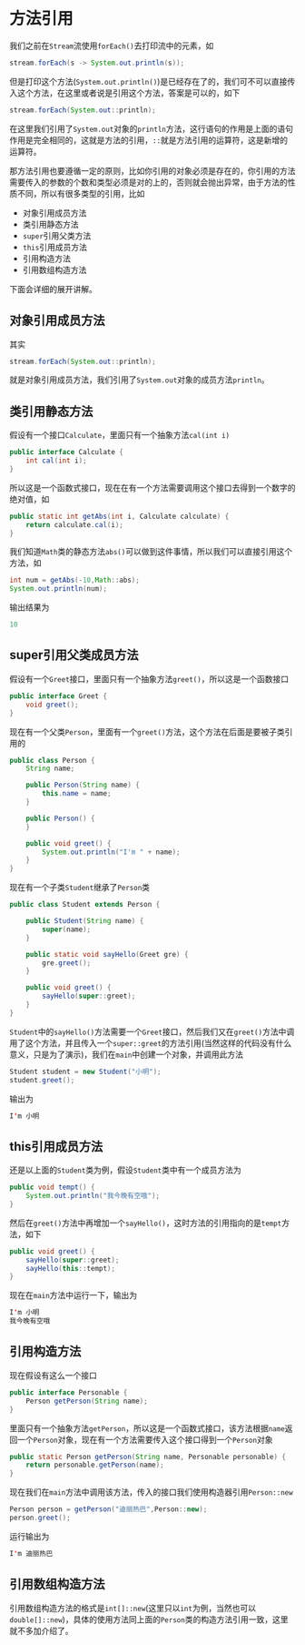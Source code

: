 # 方法引用

我们之前在`Stream`流使用`forEach()`去打印流中的元素，如

```java
stream.forEach(s -> System.out.println(s));
```

但是打印这个方法(`System.out.println()`)是已经存在了的，我们可不可以直接传入这个方法，在这里或者说是引用这个方法，答案是可以的，如下

```java
stream.forEach(System.out::println);
```

在这里我们引用了`System.out`对象的`println`方法，这行语句的作用是上面的语句作用是完全相同的，这就是方法的引用，`::`就是方法引用的运算符，这是新增的运算符。

那方法引用也要遵循一定的原则，比如你引用的对象必须是存在的，你引用的方法需要传入的参数的个数和类型必须是对的上的，否则就会抛出异常，由于方法的性质不同，所以有很多类型的引用，比如

- 对象引用成员方法
- 类引用静态方法
- `super`引用父类方法
- `this`引用成员方法
- 引用构造方法
- 引用数组构造方法

下面会详细的展开讲解。

## 对象引用成员方法

其实

```java
stream.forEach(System.out::println);
```

就是对象引用成员方法，我们引用了`System.out`对象的成员方法`println`。

## 类引用静态方法

假设有一个接口`Calculate`，里面只有一个抽象方法`cal(int i)`

```java
public interface Calculate {
    int cal(int i);
}
```

所以这是一个函数式接口，现在在有一个方法需要调用这个接口去得到一个数字的绝对值，如

```java
public static int getAbs(int i, Calculate calculate) {
    return calculate.cal(i);
}
```

我们知道`Math`类的静态方法`abs()`可以做到这件事情，所以我们可以直接引用这个方法，如

```java
int num = getAbs(-10,Math::abs);
System.out.println(num);
```

输出结果为

```java
10
```

## super引用父类成员方法

假设有一个`Greet`接口，里面只有一个抽象方法`greet()`，所以这是一个函数接口

```java
public interface Greet {
    void greet();
}
```

现在有一个父类`Person`，里面有一个`greet()`方法，这个方法在后面是要被子类引用的

```java
public class Person {
    String name;

    public Person(String name) {
        this.name = name;
    }

    public Person() {
    }

    public void greet() {
        System.out.println("I'm " + name);
    }
}
```

现在有一个子类`Student`继承了`Person`类

```java
public class Student extends Person {

    public Student(String name) {
        super(name);
    }

    public static void sayHello(Greet gre) {
        gre.greet();
    }

    public void greet() {
        sayHello(super::greet);
    }
}
```

`Student`中的`sayHello()`方法需要一个`Greet`接口，然后我们又在`greet()`方法中调用了这个方法，并且传入一个`super::greet`的方法引用(当然这样的代码没有什么意义，只是为了演示)，我们在`main`中创建一个对象，并调用此方法

```java
Student student = new Student("小明");
student.greet();
```

输出为

```java
I'm 小明
```

## this引用成员方法

还是以上面的`Student`类为例，假设`Student`类中有一个成员方法为

```java
public void tempt() {
    System.out.println("我今晚有空哦");
}
```

然后在`greet()`方法中再增加一个`sayHello()`，这时方法的引用指向的是`tempt`方法，如下

```java
public void greet() {
    sayHello(super::greet);
    sayHello(this::tempt);
}
```

现在在`main`方法中运行一下，输出为

```java
I'm 小明
我今晚有空哦
```

## 引用构造方法

现在假设有这么一个接口

```java
public interface Personable {
    Person getPerson(String name);
}

```

里面只有一个抽象方法`getPerson`，所以这是一个函数式接口，该方法根据`name`返回一个`Person`对象，现在有一个方法需要传入这个接口得到一个`Person`对象

```java
public static Person getPerson(String name, Personable personable) {
    return personable.getPerson(name);
}
```

现在我们在`main`方法中调用该方法，传入的接口我们使用构造器引用`Person::new`

```java
Person person = getPerson("迪丽热巴",Person::new);
person.greet();
```

运行输出为

```java
I'm 迪丽热巴
```

## 引用数组构造方法

引用数组构造方法的格式是`int[]::new`(这里只以`int`为例，当然也可以`double[]::new`)，具体的使用方法同上面的`Person`类的构造方法引用一致，这里就不多加介绍了。